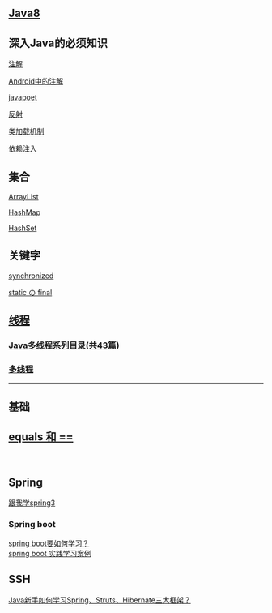 ## [Java8](https://github.com/winterbe/java8-tutorial#default-methods-for-interfaces)

## 深入Java的必须知识
[注解](https://github.com/whyalwaysmea/LearningNotes/blob/master/Java/%E6%B3%A8%E8%A7%A3.md)

[Android中的注解](https://github.com/whyalwaysmea/LearningNotes/blob/master/Android/Android%E4%B8%AD%E7%9A%84%E6%B3%A8%E8%A7%A3.md)

[javapoet](https://github.com/whyalwaysmea/LearningNotes/blob/master/Java/JavaPoet.md)

[反射](https://github.com/whyalwaysmea/LearningNotes/blob/master/Java/%E5%8F%8D%E5%B0%84.md)

[类加载机制](http://www.jianshu.com/p/b6547abd0706?utm_source=desktop&utm_medium=timeline)

[依赖注入](http://www.itdadao.com/articles/c15a632075p0.html)

## 集合
[ArrayList](http://www.jianshu.com/p/085a5ba2aca8)

[HashMap](https://github.com/whyalwaysmea/LearningNotes/blob/master/Java/HashMap.md)

[HashSet]()

## 关键字
[synchronized](https://github.com/whyalwaysmea/LearningNotes/blob/master/Java/synchronized.md)

[static の final](https://github.com/whyalwaysmea/LearningNotes/blob/master/Java/static%E3%81%AEfinal.md)

## [线程](https://github.com/whyalwaysmea/LearningNotes/blob/master/Java/%E5%AD%90%E7%BA%BF%E7%A8%8B%E3%81%AE%E7%BA%BF%E7%A8%8B%E6%B1%A0.md)

### [Java多线程系列目录(共43篇)](http://www.cnblogs.com/skywang12345/p/java_threads_category.html)   

### [多线程](http://www.jianshu.com/nb/12118685)


-----

## 基础

[equals 和 ==](https://androidzzt.github.io/2017/03/28/Android-%E9%9D%A2%E8%AF%95%E5%87%86%E5%A4%87%E4%B9%8B%E3%80%8Cequals-%E5%92%8C-%E3%80%8D/)
 
 
-----
 
## Spring 
[跟我学spring3](http://jinnianshilongnian.iteye.com/blog/1482071)  

### Spring boot
[spring boot要如何学习？](https://www.zhihu.com/question/53729800)  
[spring boot 实践学习案例](https://github.com/JeffLi1993/springboot-learning-example)

## SSH 
[Java新手如何学习Spring、Struts、Hibernate三大框架？](https://www.zhihu.com/question/21142149)
